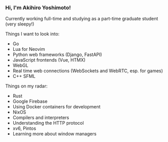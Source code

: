 ### Hi, I'm Akihiro Yoshimoto!
Currently working full-time and studying as a part-time graduate student (very sleepy!)

Things I want to look into:
- Go
- Lua for Neovim
- Python web frameworks (Django, FastAPI)
- JavaScript frontends (Vue, HTMX)
- WebGL
- Real time web connections (WebSockets and WebRTC, esp. for games)
- C++ SFML

Things on my radar:
- Rust
- Google Firebase
- Using Docker containers for development
- NixOS
- Compilers and interpreters
- Understanding the HTTP protocol
- xv6, Pintos
- Learning more about window managers
